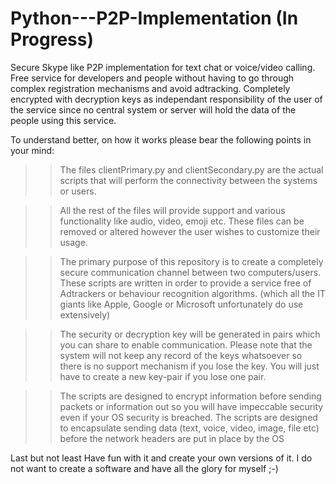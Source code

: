 # Python---P2P-Implementation   (In Progress)

Secure Skype like P2P implementation for text chat or voice/video calling. Free service for developers and people without having to go through complex registration mechanisms and avoid adtracking. Completely encrypted with decryption keys as independant responsibility of the user of the service since no central system or server will hold the data of the people using this service.

To understand better, on how it works please bear the following points in your mind:

>> The files clientPrimary.py and clientSecondary.py are the actual scripts that will perform the connectivity between the systems or users.

>> All the rest of the files will provide support and various functionality like audio, video, emoji etc. These files can be removed or altered however the user wishes to customize their usage.

>> The primary purpose of this repository is to create a completely secure communication channel between two computers/users. These scripts are written in order to provide a service free of Adtrackers or behaviour recognition algorithms. (which all the IT giants like Apple, Google or Microsoft unfortunately do use extensively)

>> The security or decryption key will be generated in pairs which you can share to enable communication. Please note that the system will not keep any record of the keys whatsoever so there is no support mechanism if you lose the key. You will just have to create a new key-pair if you lose one pair.

>>The scripts are designed to encrypt information before sending packets or information out so you will have impeccable security even if your OS security is breached. The scripts are designed to encapsulate sending data (text, voice, video, image, file etc) before the network headers are put in place by the OS

Last but not least Have fun with it and create your own versions of it. I do not want to create a software and have all the glory for myself ;-)
